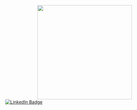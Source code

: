 <div id="header" align="center">
  <img src="https://media.giphy.com/media/NgurY1o4z080Jfoyzw/giphy.gif" width="300"/>
</div>

<div id="badges">
  <a href="https://www.linkedin.com/in/modina-inessa/">
    <img src="https://img.shields.io/badge/LinkedIn-blue?style=for-the-badge&logo=linkedin&logoColor=white" alt="LinkedIn Badge"/>
   </a> 
  </div>
